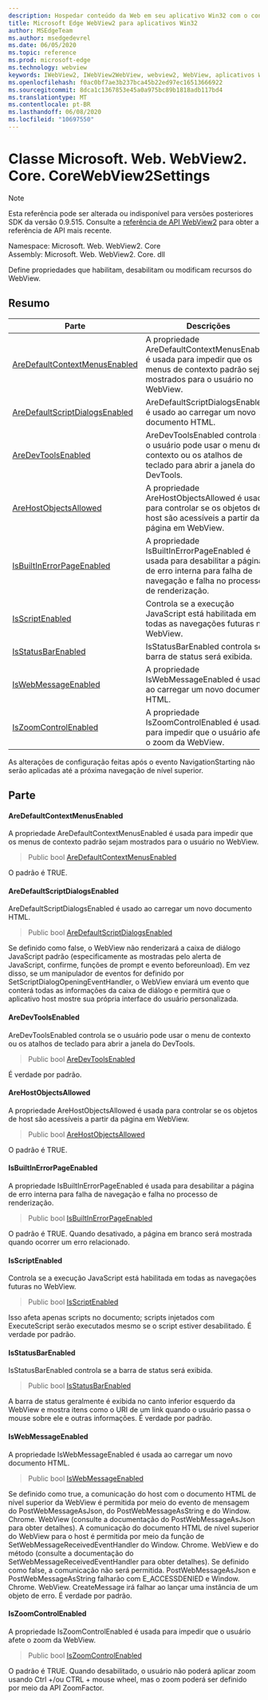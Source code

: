 ```yaml
---
description: Hospedar conteúdo da Web em seu aplicativo Win32 com o controle WebView2 do Microsoft Edge
title: Microsoft Edge WebView2 para aplicativos Win32
author: MSEdgeTeam
ms.author: msedgedevrel
ms.date: 06/05/2020
ms.topic: reference
ms.prod: microsoft-edge
ms.technology: webview
keywords: IWebView2, IWebView2WebView, webview2, WebView, aplicativos Win32, Win32, Edge, ICoreWebView2, ICoreWebView2Controller, controle do navegador, HTML Edge
ms.openlocfilehash: f0ac0bf7ae3b237bca45b22ed97ec16513666922
ms.sourcegitcommit: 8dca1c1367853e45a0a975bc89b1818adb117bd4
ms.translationtype: MT
ms.contentlocale: pt-BR
ms.lasthandoff: 06/08/2020
ms.locfileid: "10697550"
---
```

# Classe Microsoft. Web. WebView2. Core. CoreWebView2Settings 

> [!NOTE]
> Esta referência pode ser alterada ou indisponível para versões posteriores SDK da versão 0.9.515. Consulte a [referência de API WebView2](../../../webview2-api-reference.md) para obter a referência de API mais recente.

Namespace: Microsoft. Web. WebView2. Core \
Assembly: Microsoft. Web. WebView2. Core. dll

Define propriedades que habilitam, desabilitam ou modificam recursos do WebView.

## Resumo

 Parte                        | Descrições
--------------------------------|---------------------------------------------
[AreDefaultContextMenusEnabled](#aredefaultcontextmenusenabled) | A propriedade AreDefaultContextMenusEnabled é usada para impedir que os menus de contexto padrão sejam mostrados para o usuário no WebView.
[AreDefaultScriptDialogsEnabled](#aredefaultscriptdialogsenabled) | AreDefaultScriptDialogsEnabled é usado ao carregar um novo documento HTML.
[AreDevToolsEnabled](#aredevtoolsenabled) | AreDevToolsEnabled controla se o usuário pode usar o menu de contexto ou os atalhos de teclado para abrir a janela do DevTools.
[AreHostObjectsAllowed](#arehostobjectsallowed) | A propriedade AreHostObjectsAllowed é usada para controlar se os objetos de host são acessíveis a partir da página em WebView.
[IsBuiltInErrorPageEnabled](#isbuiltinerrorpageenabled) | A propriedade IsBuiltInErrorPageEnabled é usada para desabilitar a página de erro interna para falha de navegação e falha no processo de renderização.
[IsScriptEnabled](#isscriptenabled) | Controla se a execução JavaScript está habilitada em todas as navegações futuras no WebView.
[IsStatusBarEnabled](#isstatusbarenabled) | IsStatusBarEnabled controla se a barra de status será exibida.
[IsWebMessageEnabled](#iswebmessageenabled) | A propriedade IsWebMessageEnabled é usada ao carregar um novo documento HTML.
[IsZoomControlEnabled](#iszoomcontrolenabled) | A propriedade IsZoomControlEnabled é usada para impedir que o usuário afete o zoom da WebView.

As alterações de configuração feitas após o evento NavigationStarting não serão aplicadas até a próxima navegação de nível superior.

## Parte

#### AreDefaultContextMenusEnabled 

A propriedade AreDefaultContextMenusEnabled é usada para impedir que os menus de contexto padrão sejam mostrados para o usuário no WebView.

> Public bool [AreDefaultContextMenusEnabled](#aredefaultcontextmenusenabled)

O padrão é TRUE.

#### AreDefaultScriptDialogsEnabled 

AreDefaultScriptDialogsEnabled é usado ao carregar um novo documento HTML.

> Public bool [AreDefaultScriptDialogsEnabled](#aredefaultscriptdialogsenabled)

Se definido como false, o WebView não renderizará a caixa de diálogo JavaScript padrão (especificamente as mostradas pelo alerta de JavaScript, confirme, funções de prompt e evento beforeunload). Em vez disso, se um manipulador de eventos for definido por SetScriptDialogOpeningEventHandler, o WebView enviará um evento que conterá todas as informações da caixa de diálogo e permitirá que o aplicativo host mostre sua própria interface do usuário personalizada.

#### AreDevToolsEnabled 

AreDevToolsEnabled controla se o usuário pode usar o menu de contexto ou os atalhos de teclado para abrir a janela do DevTools.

> Public bool [AreDevToolsEnabled](#aredevtoolsenabled)

É verdade por padrão.

#### AreHostObjectsAllowed 

A propriedade AreHostObjectsAllowed é usada para controlar se os objetos de host são acessíveis a partir da página em WebView.

> Public bool [AreHostObjectsAllowed](#arehostobjectsallowed)

O padrão é TRUE.

#### IsBuiltInErrorPageEnabled 

A propriedade IsBuiltInErrorPageEnabled é usada para desabilitar a página de erro interna para falha de navegação e falha no processo de renderização.

> Public bool [IsBuiltInErrorPageEnabled](#isbuiltinerrorpageenabled)

O padrão é TRUE. Quando desativado, a página em branco será mostrada quando ocorrer um erro relacionado.

#### IsScriptEnabled 

Controla se a execução JavaScript está habilitada em todas as navegações futuras no WebView.

> Public bool [IsScriptEnabled](#isscriptenabled)

Isso afeta apenas scripts no documento; scripts injetados com ExecuteScript serão executados mesmo se o script estiver desabilitado. É verdade por padrão.

#### IsStatusBarEnabled 

IsStatusBarEnabled controla se a barra de status será exibida.

> Public bool [IsStatusBarEnabled](#isstatusbarenabled)

A barra de status geralmente é exibida no canto inferior esquerdo da WebView e mostra itens como o URI de um link quando o usuário passa o mouse sobre ele e outras informações. É verdade por padrão.

#### IsWebMessageEnabled 

A propriedade IsWebMessageEnabled é usada ao carregar um novo documento HTML.

> Public bool [IsWebMessageEnabled](#iswebmessageenabled)

Se definido como true, a comunicação do host com o documento HTML de nível superior da WebView é permitida por meio do evento de mensagem do PostWebMessageAsJson, do PostWebMessageAsString e do Window. Chrome. WebView (consulte a documentação do PostWebMessageAsJson para obter detalhes). A comunicação do documento HTML de nível superior do WebView para o host é permitida por meio da função de SetWebMessageReceivedEventHandler do Window. Chrome. WebView e do método (consulte a documentação do SetWebMessageReceivedEventHandler para obter detalhes). Se definido como false, a comunicação não será permitida. PostWebMessageAsJson e PostWebMessageAsString falharão com E_ACCESSDENIED e Window. Chrome. WebView. CreateMessage irá falhar ao lançar uma instância de um objeto de erro. É verdade por padrão.

#### IsZoomControlEnabled 

A propriedade IsZoomControlEnabled é usada para impedir que o usuário afete o zoom da WebView.

> Public bool [IsZoomControlEnabled](#iszoomcontrolenabled)

O padrão é TRUE. Quando desabilitado, o usuário não poderá aplicar zoom usando Ctrl +/ou CTRL + mouse wheel, mas o zoom poderá ser definido por meio da API ZoomFactor.

